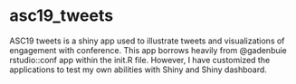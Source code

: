 
<!-- README.md is generated from README.Rmd. Please edit that file -->

# asc19\_tweets

<!-- badges: start -->

<!-- badges: end -->

ASC19 tweets is a shiny app used to illustrate tweets and visualizations
of engagement with conference. This app borrows heavily from @gadenbuie
rstudio::conf app within the init.R file. However, I have customized the
applications to test my own abilities with Shiny and Shiny dashboard.
